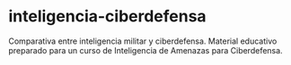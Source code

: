 # inteligencia-ciberdefensa
Comparativa entre inteligencia militar y ciberdefensa. Material educativo preparado para un curso de Inteligencia de Amenazas para Ciberdefensa.
